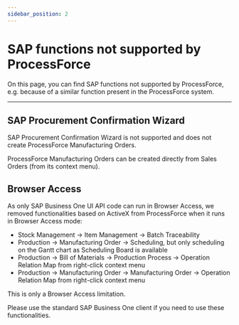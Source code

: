 ```yaml
---
sidebar_position: 2
---
```


# SAP functions not supported by ProcessForce

On this page, you can find SAP functions not supported by ProcessForce, e.g. because of a similar function present in the ProcessForce system.

---

## SAP Procurement Confirmation Wizard

SAP Procurement Confirmation Wizard is not supported and does not create ProcessForce Manufacturing Orders.

ProcessForce Manufacturing Orders can be created directly from Sales Orders (from its context menu).

## Browser Access

As only SAP Business One UI API code can run in Browser Access, we removed functionalities based on ActiveX from ProcessForce when it runs in Browser Access mode:

- Stock Management → Item Management → Batch Traceability
- Production → Manufacturing Order → Scheduling, but only scheduling on the Gantt chart as Scheduling Board is available
- Production → Bill of Materials → Production Process → Operation Relation Map from right-click context menu
- Production → Manufacturing Order → Manufacturing Order → Operation Relation Map from right-click context menu

This is only a Browser Access limitation.

Please use the standard SAP Business One client if you need to use these functionalities.
